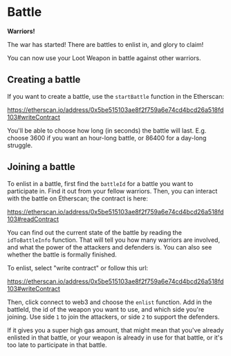 # Battle

**Warriors!**

The war has started! There are battles to enlist in, and glory to claim!

You can now use your Loot Weapon in battle against other warriors.

## Creating a battle

If you want to create a battle, use the `startBattle` function in the Etherscan: 

https://etherscan.io/address/0x5be515103ae8f2f759a6e74cd4bcd26a518fd103#writeContract

You'll be able to choose how long (in seconds) the battle will last. E.g. choose 3600 if
you want an hour-long battle, or 86400 for a day-long struggle.

## Joining a battle

To enlist in a battle, first find the `battleId` for a battle you want to
participate in. Find it out from your fellow warriors. Then, you can interact
with the battle on Etherscan; the contract is here:

https://etherscan.io/address/0x5be515103ae8f2f759a6e74cd4bcd26a518fd103#readContract

You can find out the current state of the battle by reading the
`idToBattleInfo` function. That will tell you how many warriors are involved,
and what the power of the attackers and defenders is. You can also see whether
the battle is formally finished.

To enlist, select "write contract" or follow this url:

https://etherscan.io/address/0x5be515103ae8f2f759a6e74cd4bcd26a518fd103#writeContract

Then, click connect to web3 and choose the `enlist` function. Add in the
battleId, the id of the weapon you want to use, and which side you're joining.
Use side `1` to join the attackers, or side `2` to support the defenders.

If it gives you a super high gas amount, that might mean that you've already
enlisted in that battle, or your weapon is already in use for that battle, or
it's too late to participate in that battle.
